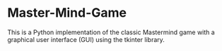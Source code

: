 # Master-Mind-Game
This is a Python implementation of the classic Mastermind game with a graphical user interface (GUI) using the tkinter library.
